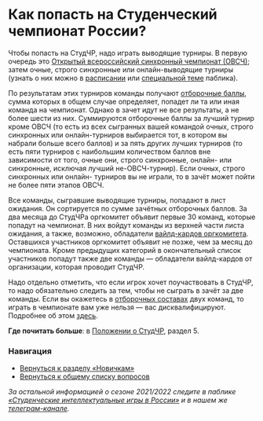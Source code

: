 # Как попасть на Студенческий чемпионат России?

Чтобы попасть на СтудЧР, надо играть выводящие турниры. В первую очередь это [Открытый всероссийский синхронный чемпионат (ОВСЧ)](https://vk.com/@chgk_student-for-newcomers?anchor=chto-takoe-ovsch); затем очные, строго синхронные или онлайн-выводящие турниры (узнать о них можно в [расписании](https://vk.com/@chgk_student-kalendar) или [специальной теме](https://vk.com/topic-99683830_48238299) паблика).

По результатам этих турниров команды получают [отборочные баллы](https://vk.com/@chgk_student-for-elders?anchor=chto-takoe-otborochnye-bally-kak-v-nikh-razobratsya), сумма которых в общем случае определяет, попадет ли та или иная команда на чемпионат. Однако в зачет идут не все результаты, а не более шести из них. Суммируются отборочные баллы за лучший турнир кроме ОВСЧ (то есть из всех сыгранных вашей командой очных, строго синхронных или онлайн-турниров выбирается тот, в котором вы набрали больше всего баллов) и за пять других лучших турниров (то есть пяти турниров с наибольшим количеством баллов вне зависимости от того, очные они, строго синхронные, онлайн- или синхронные, исключая лучший не-ОВСЧ-турнир). Если очных, строго синхронных или онлайн- турниров вы не играли, то в зачёт может пойти не более пяти этапов ОВСЧ.

Все команды, сыгравшие выводящие турниры, попадают в лист ожидания. Он сортируется по сумме зачётных отборочных баллов. За два месяца до СтудЧРа оргкомитет объявит первые 30 команд, которые попадут на чемпионат. В них войдут команды из верхней части листа ожидания, а также, возможно, обладатели [вайлд-кардов оргкомитета](https://vk.com/@chgk_student-for-elders?anchor=kak-poluchit-vayld-kard). Оставшихся участников оргкомитет объявит не позже, чем за месяц до чемпионата. Кроме предыдущих категорий в окончательный список участников попадут также две команды — обладатели вайлд-кардов от организации, которая проводит СтудЧР.

Надо отдельно отметить, что если игрок хочет поучаствовать в СтудЧР, то надо обязательно следить за тем, чтобы не сыграть в зачёт за две команды. Если вы окажетесь в [отборочных составах](https://vk.com/@chgk_student-for-elders?anchor=otborochny-sostav-zayavochny-sostav-v-ch-m-raznitsa) двух команд, то играть в чемпионате вам уже нельзя — вас дисквалифицируют. Подробнее об этом [здесь](https://vk.com/@chgk_student-for-elders?anchor=mozhno-li-v-techenie-sezona-igrat-v-dvukh-komandakh).

**Где почитать больше**: в [Положении о СтудЧР](https://drive.google.com/file/d/1lR2C7aNHXHWPObhUpCpwTlyPojrEDyMj/view), раздел 5.

### Навигация

- [Вернуться к разделу «Новичкам»](https://vk.com/@chgk_student-for-newcomers)
- [Вернуться к общему списку вопросов](https://vk.com/@chgk_student-studchr-faq)

*За остальной информацией о сезоне 2021/2022 следите в паблике [«Студенческие интеллектуальные игры в России»](https://vk.com/chgk_student) и в нашем же [телеграм-канале](https://t.me/chgk_student_ru).*
